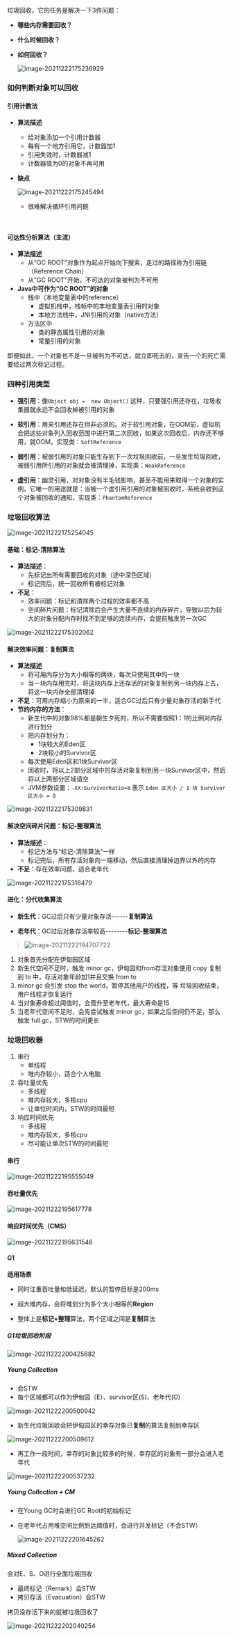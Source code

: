 垃圾回收，它的任务是解决一下3件问题：

- **哪些内存需要回收？**

- **什么时候回收？**

- **如何回收？**

  ![image-20211222175236929](./img/image-20211222175236929.png)

### 如何判断对象可以回收

#### 引用计数法

- **算法描述**
  
  -  给对象添加一个引用计数器
  - 每有一个地方引用它，计数器加1
  - 引用失效时，计数器减1
  - 计数器值为0的对象不再可用
  
- **缺点**

  ![image-20211222175245494](./img/image-20211222175245494.png)

  - 很难解决循环引用问题

​			

#### 可达性分析算法（主流）

- **算法描述**
  - 从"GC ROOT"对象作为起点开始向下搜索，走过的路径称为引用链（Reference  Chain）
  - 从"GC ROOT"开始，不可达的对象被判为不可用
- **Java中可作为“GC ROOT”的对象**
  - 栈中（本地变量表中的reference）
    - 虚拟机栈中，栈帧中的本地变量表引用的对象
    - 本地方法栈中，JNI引用的对象（native方法）
  - 方法区中
    - 类的静态属性引用的对象
    - 常量引用的对象

即便如此，一个对象也不是一旦被判为不可达，就立即死去的，宣告一个的死亡需要经过两次标记过程。

### 四种引用类型

- **强引用**：像`Object obj =  new Object()` 这种，只要强引用还存在，垃圾收集器就永远不会回收掉被引用的对象
- **软引用**：用来引用还存在但非必须的。对于软引用对象，在OOM前，虚拟机会把这些对象列入回收范围中进行第二次回收，如果这次回收后，内存还不够用，就OOM，实现类：`SoftReference`

- **弱引用**：被弱引用的对象只能生存到下一次垃圾回收前，一旦发生垃圾回收，被弱引用所引用的对象就会被清理掉，实现类：`WeakReference`

- **虚引用**：幽灵引用，对对象没有半毛钱影响，甚至不能用来取得一个对象的实例。它唯一的用途就是：当被一个虚引用引用的对象被回收时，系统会收到这个对象被回收的通知，实现类：`PhantomReference`



### 垃圾回收算法

![image-20211222175254045](./img/image-20211222175254045.png)

#### 基础：标记-清除算法

- **算法描述**：
  - 先标记出所有需要回收的对象（途中深色区域）
  - 标记完后，统一回收所有被标记对象
- **不足**：
  - 效率问题：标记和清除两个过程的效率都不高
  - 空间碎片问题：标记清除后会产生大量不连续的内存碎片，导致以后为较大的对象分配内存时找不到足够的连续内存，会提前触发另一次GC

![image-20211222175302062](img/image-20211222175302062-16401725209811.png)

#### 解决效率问题：复制算法

- **算法描述**
  - 将可用内存分为大小相等的两块，每次只使用其中的一块
  - 当一块内存用完时，将这块内存上还存活的对象复制到另一块内存上去，将这一块内存全部清理掉
- **不足**：可用内存缩小为原来的一半，适合GC过后只有少量对象存活的新手代
- **节约内存的方法**：
  - 新生代中的对象98%都是朝生夕死的，所以不需要按照1：1的比例对内存进行划分
  - 把内存划分为：
    - 1块较大的Eden区
    - 2块较小的Survivor区
  - 每次使用Eden区和1块Survivor区
  - 回收时，将以上2部分区域中的存活对象复制到另一块Survivor区中，然后将以上两部分区域请空
  - JVM参数设置：`-XX:SurvivorRatio=8` 表示 `Eden 区大小 / 1 块 Survivor 区大小 = 8`

![image-20211222175309831](./img/image-20211222175309831.png)

#### 解决空间碎片问题：标记-整理算法

- **算法描述**：
  - 标记方法与“标记-清除算法”一样
  - 标记完后，所有存活对象向一端移动，然后直接清理掉边界以外的内存
- **不足**：存在效率问题，适合老年代

![image-20211222175318479](./img/image-20211222175318479.png)

#### 进化：分代收集算法

- **新生代**：GC过后只有少量对象存活------**复制算法**

- **老年代**：GC过后对象存活率较高--------**标记-整理算法**

  

> ![image-20211222194707722](img/image-20211222194707722.png)

1. 对象首先分配在伊甸园区域
2. 新生代空间不足时，触发 minor gc，伊甸园和from存活对象使用 copy 复制到 to 中，存活对象年龄加1并且交换 from to
3. minor gc 会引发 stop the world，暂停其他用户的线程，等 垃圾回收结束，用户线程才恢复运行
4. 当对象寿命超过阈值时，会晋升至老年代，最大寿命是15
5. 当老年代空间不足时，会先尝试触发 minor gc，如果之后空间仍不足，那么触发 full gc，STW的时间更长

### 垃圾回收器

1. 串行
   - 单线程
   - 堆内存较小，适合个人电脑
2. 吞吐量优先
   - 多线程
   - 堆内存较大，多核cpu
   - 让单位时间内，STW的时间最短
3. 响应时间优先
   - 多线程
   - 堆内存较大，多核cpu
   - 尽可能让单次STW的时间最短

#### 串行

![image-20211222195555049](img/image-20211222195555049.png)



#### 吞吐量优先

![image-20211222195617778](img/image-20211222195617778.png)



#### 响应时间优先（CMS）

![image-20211222195631546](img/image-20211222195631546.png)



#### G1

**适用场景**

- 同时注重吞吐量和低延迟，默认的暂停目标是200ms

- 超大堆内存，会将堆划分为多个大小相等的**Region**

- 整体上是**标记+整理**算法，两个区域之间是**复制**算法

  

##### G1垃圾回收阶段

![image-20211222200425882](img/image-20211222200425882.png)



##### Young Collection

- 会STW
- 每个区域都可以作为伊甸园（E）、survivor区(S)、老年代(O)

![image-20211222200500942](img/image-20211222200500942.png)



- 新生代垃圾回收会把伊甸园区的幸存对象已**复制**的算法复制到幸存区



![image-20211222200509612](img/image-20211222200509612.png)



- 再工作一段时间，幸存的对象比较多的时候，幸存区的对象有一部分会进入老年代

![image-20211222200537232](img/image-20211222200537232.png)



##### Young Collection + CM

- 在Young GC时会进行GC Root的初始标记

- 在老年代占用堆空间比例到达阈值时，会进行并发标记（不会STW）

  ![image-20211222201645262](img/image-20211222201645262.png)



##### Mixed Collection

会对E、S、O进行全面垃圾回收

- 最终标记（Remark）会STW
- 拷贝存活（Evacuation）会STW

拷贝没存活下来的就被垃圾回收了

![image-20211222202040254](img/image-20211222202040254.png)

